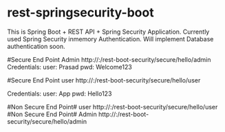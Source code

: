 # rest-springsecurity-boot
This is Spring Boot + REST API + Spring Security Application.
Currently used Spring Security inmemory Authentication.
Will implement Database authentication soon.

#Secure End Point Admin
http://<host>:<port>/rest-boot-security/secure/hello/admin
Credentials:
user: Prasad
pwd: Welcome123

#Secure End Point user
http://<host>:<port>/rest-boot-security/secure/hello/user

Credentials:
user: App
pwd: Hello123

#Non Secure End Point# user
http://<host>:<port>/rest-boot-security/secure/hello/user
#Non Secure End Point# Admin
http://<host>:<port>/rest-boot-security/secure/hello/admin
